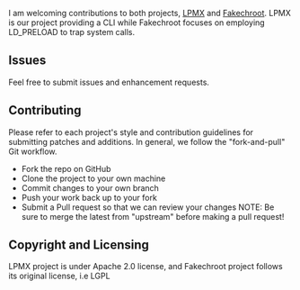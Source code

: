 I am welcoming contributions to both projects, [LPMX](https://github.com/jasonyangshadow/lpmx) and [Fakechroot](https://github.com/jasonyangshadow/fakechroot). LPMX is our project providing a CLI while Fakechroot focuses on employing LD_PRELOAD to trap system calls.

## Issues
Feel free to submit issues and enhancement requests.

## Contributing
Please refer to each project's style and contribution guidelines for submitting patches and additions. In general, we follow the "fork-and-pull" Git workflow.
- Fork the repo on GitHub
- Clone the project to your own machine
- Commit changes to your own branch
- Push your work back up to your fork
- Submit a Pull request so that we can review your changes
NOTE: Be sure to merge the latest from "upstream" before making a pull request!

## Copyright and Licensing
LPMX project is under Apache 2.0 license, and Fakechroot project follows its original license, i.e LGPL
